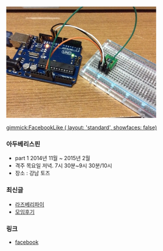 ![대문01](doc/img/ardu01.jpg)

[gimmick:FacebookLike ( layout: 'standard', showfaces: false) ](http://arduberryspin.github.io)

### 아두베리스핀
- part 1 2014년 11월 ~ 2015년 2월
- 격주 목요일 저녁. 7시 30분~9시 30분/10시
- 장소 : 강남 토즈

### 최신글
- [라즈베리파이](doc/part1/d04.md)
- [모임후기](doc/after.md)

### 링크
- [facebook ](https://www.facebook.com/groups/arduberryspin/)
